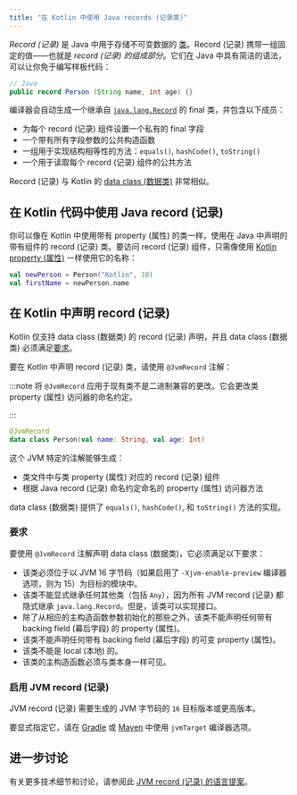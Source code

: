 ```yaml
---
title: "在 Kotlin 中使用 Java records (记录类)"
---
```

_Record (记录)_ 是 Java 中用于存储不可变数据的 [类](https://openjdk.java.net/jeps/395)。Record (记录) 携带一组固定的值——也就是 _record (记录) 的组成部分_。它们在 Java 中具有简洁的语法，可以让你免于编写样板代码：

```java
// Java
public record Person (String name, int age) {}
```

编译器会自动生成一个继承自 [`java.lang.Record`](https://docs.oracle.com/en/java/javase/16/docs/api/java.base/java/lang/Record.html) 的 final 类，并包含以下成员：
* 为每个 record (记录) 组件设置一个私有的 final 字段
* 一个带有所有字段参数的公共构造函数
* 一组用于实现结构相等性的方法：`equals()`, `hashCode()`, `toString()`
* 一个用于读取每个 record (记录) 组件的公共方法

Record (记录) 与 Kotlin 的 [data class (数据类)](data-classes.md) 非常相似。

## 在 Kotlin 代码中使用 Java record (记录)

你可以像在 Kotlin 中使用带有 property (属性) 的类一样，使用在 Java 中声明的带有组件的 record (记录) 类。要访问 record (记录) 组件，只需像使用 [Kotlin property (属性)](properties.md) 一样使用它的名称：

```kotlin
val newPerson = Person("Kotlin", 10)
val firstName = newPerson.name
```

## 在 Kotlin 中声明 record (记录)

Kotlin 仅支持 data class (数据类) 的 record (记录) 声明，并且 data class (数据类) 必须满足[要求](#requirements)。

要在 Kotlin 中声明 record (记录) 类，请使用 `@JvmRecord` 注解：

:::note
将 `@JvmRecord` 应用于现有类不是二进制兼容的更改。它会更改类 property (属性) 访问器的命名约定。

:::

```kotlin
@JvmRecord
data class Person(val name: String, val age: Int)
```

这个 JVM 特定的注解能够生成：

* 类文件中与类 property (属性) 对应的 record (记录) 组件
* 根据 Java record (记录) 命名约定命名的 property (属性) 访问器方法

data class (数据类) 提供了 `equals()`, `hashCode()`, 和 `toString()` 方法的实现。

### 要求

要使用 `@JvmRecord` 注解声明 data class (数据类)，它必须满足以下要求：

* 该类必须位于以 JVM 16 字节码（如果启用了 `-Xjvm-enable-preview` 编译器选项，则为 15）为目标的模块中。
* 该类不能显式继承任何其他类（包括 `Any`），因为所有 JVM record (记录) 都隐式继承 `java.lang.Record`。但是，该类可以实现接口。
* 除了从相应的主构造函数参数初始化的那些之外，该类不能声明任何带有 backing field (幕后字段) 的 property (属性)。
* 该类不能声明任何带有 backing field (幕后字段) 的可变 property (属性)。
* 该类不能是 local (本地) 的。
* 该类的主构造函数必须与类本身一样可见。

### 启用 JVM record (记录)

JVM record (记录) 需要生成的 JVM 字节码的 `16` 目标版本或更高版本。

要显式指定它，请在 [Gradle](gradle-compiler-options.md#attributes-specific-to-jvm) 或 [Maven](maven.md#attributes-specific-to-jvm) 中使用 `jvmTarget` 编译器选项。

## 进一步讨论

有关更多技术细节和讨论，请参阅此 [JVM record (记录) 的语言提案](https://github.com/Kotlin/KEEP/blob/master/proposals/jvm-records.md)。